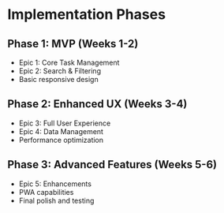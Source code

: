 # Implementation Phases

## Phase 1: MVP (Weeks 1-2)
- Epic 1: Core Task Management
- Epic 2: Search & Filtering
- Basic responsive design

## Phase 2: Enhanced UX (Weeks 3-4)
- Epic 3: Full User Experience
- Epic 4: Data Management
- Performance optimization

## Phase 3: Advanced Features (Weeks 5-6)
- Epic 5: Enhancements
- PWA capabilities
- Final polish and testing